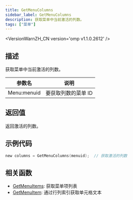 ```yaml
---
title: GetMenuColumns
sidebar_label: GetMenuColumns
description: 获取菜单中当前激活的列数。
tags: ["菜单"]
---
```


<VersionWarnZH_CN version='omp v1.1.0.2612' />

## 描述

获取菜单中当前激活的列数。

| 参数名      | 说明                |
| ----------- | ------------------- |
| Menu:menuid | 要获取列数的菜单 ID |

## 返回值

返回激活的列数。

## 示例代码

```c
new columns = GetMenuColumns(menuid);  // 获取激活的列数
```

## 相关函数

- [GetMenuItems](GetMenuItems): 获取菜单项列表
- [GetMenuItem](GetMenuItem): 通过行列索引获取单元格文本
